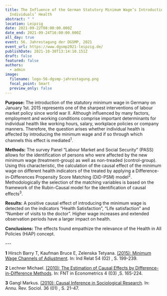 ```yaml
---
title: The Influence of the German Statutory Minimum Wage’s Introduction on
  Individuals’ Health
abstract: " "
location: Leipzig
date: 2021-09-22T08:00:00.000Z
date_end: 2021-09-24T16:00:00.000Z
all_day: true
event: 56. Jahrestagung der DGSMP, 2021
event_url: https://www.dgsmp2021-leipzig.de/
publishDate: 2021-10-30T13:14:10.151Z
draft: false
featured: false
authors:
  - admin
image:
  filename: logo-56-dgsmp-jahrestagung.png
  focal_point: Smart
  preview_only: false
---
```

**Purpose:** The introduction of the statutory minimum wage in Germany on January 1st. 2015 represents one of the sharpest interventions of labour market policy since world war II. Although influenced by many factors, employment and working conditions comprise important determinants for individual health like working hours, salary, workplace policies or company manners. Therefore, the question arises whether individual health is affected by introducing the minimum wage and if so through which channels this effect is mediated<sup>1</sup>.

**Methods:** The survey Panel “Labour Market and Social Security” (PASS) allows for the identification of persons who were affected by the new minimum wage (treatment-group) as well as non-treaded (control-group). Using this characteristic, the calculation of the causal effect of the minimum wage on different health indicators of the treated by applying a Difference-in-Differences Propensity Score Matching (DiD-PSM) model<sup>2</sup>. Methodologically the selection of the matching variables is based on the framework of the Rubin-Causal model for the identification of causal effects<sup>3</sup>.

**Results:** A positive causal effect of introducing the minimum wage is detected on the indicators “Health Satisfaction”, “Life satisfaction” and “Number of visits to the doctor”. Higher wage increases and extended observation periods have a larger impact on health.

**Conclusions:** The effects found empathize the relevance of the Health in All Policies (HiAP) concept.

\---

**1** Hirsch Barry T, Kaufman Bruce E, Zelenska Tetyana. [(2015): Minimum Wage Channels of Adjustment](https://www.thieme-connect.com/products/ejournals/linkout/10.1055/s-0041-1732020/id/JR1732020-0001). In: Ind Relat 54 (02) , S. 199-239.

[](<>)**2** Lechner Michael. [(2010): The Estimation of Causal Effects by Difference-in-Difference Methods](https://www.thieme-connect.com/products/ejournals/linkout/10.1055/s-0041-1732020/id/JR1732020-0002). In: FNT in Econometrics 4 (03) ,S. 165-224.

[](<>)**3** Gangl Markus. [(2010): Causal Inference in Sociological Research](https://www.thieme-connect.com/products/ejournals/linkout/10.1055/s-0041-1732020/id/JR1732020-0003). In: Annu. Rev. Sociol. 36 (01) , S. 21-47.